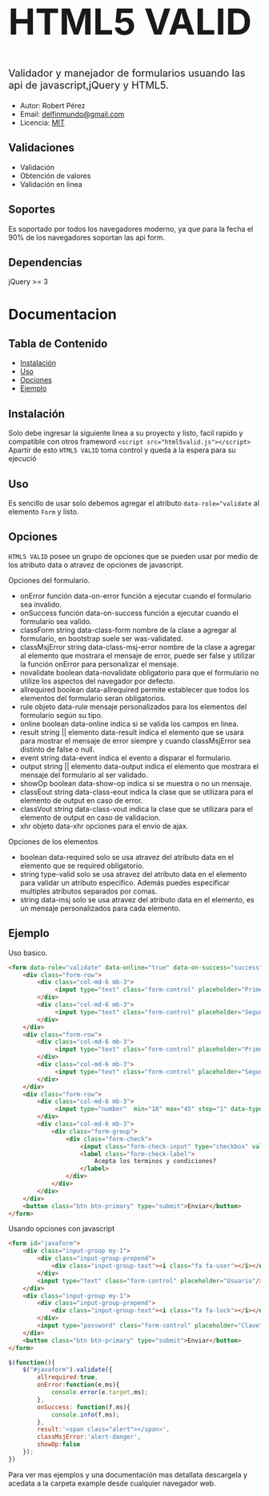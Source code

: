 # <h1 style="font-size:4.5rem">HTML5 VALID</h1>

<p style="font-size: 1.25rem">Validador y manejador de formularios usuando las api de javascript,jQuery y HTML5.</p>

* Autor: Robert Pérez
* Email: delfinmundo@gmail.com
* Licencia: [MIT](LICENCE)

## Validaciones

* Validación
* Obtención de valores
* Validación en linea

## Soportes

Es soportado por todos los navegadores moderno, ya que para la fecha el 90% de los navegadores soportan las api form.

## Dependencias

jQuery >= 3

# Documentacion

## Tabla de Contenido

* [Instalaci&oacute;n](#intro)
* [Uso](#use)
* [Opciones](#option)
* [Ejemplo](#example)

<a id="intro"></a>
## Instalación

Solo debe ingresar la siguiente linea a su proyecto y listo, facil rapido y compatible con otros frameword
`<script src="html5valid.js"></script>`
Apartir de esto `HTML5 VALID` toma control y queda a la espera para su ejecuci&oacute;

<a id="use"></a>
## Uso
Es sencillo de usar solo debemos agregar el atributo `data-role="validate` al elemento `Form`
y listo.

<a id="option"></a>
## Opciones
`HTML5 VALID` posee un grupo de opciones que se pueden usar por medio de los atributo data o atravez de opciones de javascript.

Opciones del formulario.

* onError 	función 	data-on-error 	función a ejecutar cuando el formulario sea invalido.
* onSuccess 	función 	data-on-success 	función a ejecutar cuando el formulario sea valido.
* classForm 	string 	data-class-form 	nombre de la clase a agregar al formulario, en bootstrap suele ser was-validated.
* classMsjError 	string 	data-class-msj-error 	nombre de la clase a agregar al elemento que mostrara el mensaje de error, puede ser false y utilizar la función onError para personalizar el mensaje.
* novalidate 	boolean 	data-novalidate 	obligatorio para que el formulario no utilize los aspectos del navegador por defecto.
* allrequired 	boolean 	data-allrequired 	permite establecer que todos los elementos del formulario seran obligatorios.
* rule 	objeto 	data-rule 	mensaje personalizados para los elementos del formulario según su tipo.
* online 	boolean 	data-online 	indica si se valida los campos en linea.
* result 	string || elemento 	data-result 	indica el elemento que se usara para mostrar el mensaje de error siempre y cuando classMsjError sea distinto de false o null.
* event 	string 	data-event 	indica el evento a disparar el formulario.
* output 	string || elemento 	data-output 	indica el elemento que mostrara el mensaje del formulario al ser validado.
* showOp 	boolean 	data-show-op 	indica si se muestra o no un mensaje.
* classEout 	string 	data-class-eout 	indica la clase que se utilizara para el elemento de output en caso de error.
* classVout 	string 	data-class-vout 	indica la clase que se utilizara para el elemento de output en caso de validacion.
* xhr 	objeto 	data-xhr 	opciones para el envio de ajax.

Opciones de los elementos

* boolean 	data-required 	solo se usa atravez del atributo data en el elemento que se required obligatorio.
* string 	type-valid 	solo se usa atravez del atributo data en el elemento para validar un atributo especifico. Además puedes especificar multiples atributos separados por comas.
* string 	data-msj 	solo se usa atravez del atributo data en el elemento, es un mensaje personalizados para cada elemento.

<a id="example"></a>
## Ejemplo

Uso basico.

```html
<form data-role="validate" data-online="true" data-on-success="success" data-on-error="error">
	<div class="form-row">
		<div class="col-md-6 mb-3">
			 <input type="text" class="form-control" placeholder="Primer Nombre" data-required data-msj="Indique su primer nombre">
		</div>
		<div class="col-md-6 mb-3">
			 <input type="text" class="form-control" placeholder="Segundo Nombre">
		</div>
	</div>
	<div class="form-row">
		<div class="col-md-6 mb-3">
			 <input type="text" class="form-control" placeholder="Primer Apellido" data-required data-msj="Indique su primer apellido">
		</div>
		<div class="col-md-6 mb-3">
			 <input type="text" class="form-control" placeholder="Segundo Apellido">
		</div>
	</div>
	<div class="form-row">
		<div class="col-md-6 mb-3">
			 <input type="number"  min="18" max="45" step="1" data-type-valid="min,max" class="form-control" placeholder="Edad" data-required data-msj="Debe agregar una edad comprendida entre 18 y 45">
		</div>
		<div class="col-md-6 mb-3">
			<div class="form-group">
				<div class="form-check">
					<input class="form-check-input" type="checkbox" value="" data-required>
					<label class="form-check-label">
						Acepta los terminos y condiciones?
					</label>
				</div>
			</div>
		</div>
	</div>
	<button class="btn btn-primary" type="submit">Enviar</button>
</form>
```
Usando opciones con javascript

```html
<form id="javaform">
	<div class="input-group my-1">
		<div class="input-group-prepend">
			<div class="input-group-text"><i class="fa fa-user"></i></div>
		</div>
		<input type="text" class="form-control" placeholder="Usuario"/>
	</div>
	<div class="input-group my-1">
		<div class="input-group-prepend">
			<div class="input-group-text"><i class="fa fa-lock"></i></div>
		</div>
		<input type="password" class="form-control" placeholder="Clave"/>
	</div>
	<button class="btn btn-primary" type="submit">Enviar</button>
</form>
```

```javascript
$(function(){
	$("#javaform").validate({
		allrequired:true,
		onError:function(e,ms){
			console.error(e.target,ms);
		},
		onSuccess: function(f,ms){
			console.info(f,ms);
		},
		result:'<span class="alert"></span>',
		classMsjError:'alert-danger',
		showOp:false
	});
})
```
Para ver mas ejemplos y una documentación mas detallata descargela y acedata a la carpeta example desde cualquier navegador web.
